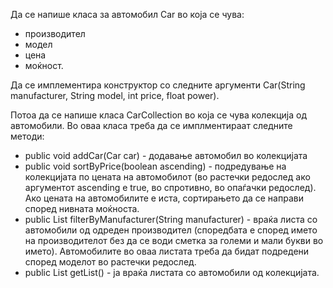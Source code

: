 Да се напише класа за автомобил Car во која се чува:

* производител
* модел
* цена
* моќност.

Да се имплементира конструктор со следните аргументи Car(String manufacturer, String model, int price, float power).

Потоа да се напише класа CarCollection во која се чува колекција од автомобили. Во оваа класа треба да се имплментираат следните методи:

* public void addCar(Car car) - додавање автомобил во колекцијата
* public void sortByPrice(boolean ascending) - подредување на колекцијата по цената на автомобилот (во растечки редослед ако аргументот ascending е true, во спротивно, во опаѓачки редослед). Ако цената на автомобилите е иста, сортирањето да се направи според нивната моќноста.
* public List<Car> filterByManufacturer(String manufacturer) - враќа листа со автомобили од одреден производител (споредбата е според името на производителот без да се води сметка за големи и мали букви во името). Автомобилите во оваа листата треба да бидат подредени според моделот во растечки редослед.
* public List<Car> getList() - ја враќа листата со автомобили од колекцијата.
